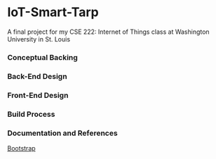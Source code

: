 # IoT-Smart-Tarp
A final project for my CSE 222: Internet of Things class at Washington University in St. Louis

### Conceptual Backing

### Back-End Design

### Front-End Design

### Build Process

### Documentation and References

[Bootstrap](https://getbootstrap.com/docs/4.1/getting-started/introduction/)
